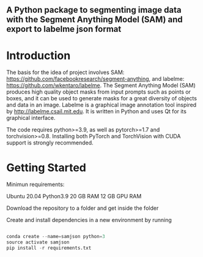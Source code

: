 ## A Python package to segmenting image data with the Segment Anything Model (SAM) and export to labelme json format

# Introduction

The basis for the idea of project involves SAM: https://github.com/facebookresearch/segment-anything, and labelme: https://github.com/wkentaro/labelme. The Segment Anything Model (SAM) produces high quality object masks from input prompts such as points or boxes, and it can be used to generate masks for a great diversity of objects and data in an image. Labelme is a graphical image annotation tool inspired by http://labelme.csail.mit.edu. It is written in Python and uses Qt for its graphical interface.


The code requires python>=3.9, as well as pytorch>=1.7 and torchvision>=0.8. Installing both PyTorch and TorchVision with CUDA support is strongly recommended.

# Getting Started
Minimun requirements:

Ubuntu 20.04
Python3.9
20 GB RAM
12 GB GPU RAM

Download the repository to a folder and get inside the folder

Create and install dependencies in a new environment by running

```python

conda create --name=samjson python=3
source activate samjson
pip install -r requirements.txt

```
